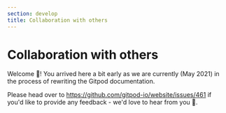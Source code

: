 ```yaml
---
section: develop
title: Collaboration with others
---
```


<script context="module">
  export const prerender = true;
</script>

# Collaboration with others

Welcome 👋! You arrived here a bit early as we are currently (May 2021) in the process of rewriting the Gitpod documentation.

Please head over to https://github.com/gitpod-io/website/issues/461 if you'd like to provide any feedback - we'd love to hear from you 🙏.
